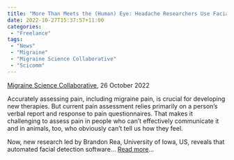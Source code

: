 ```yaml
---
title: "More Than Meets the (Human) Eye: Headache Researchers Use Facial Detection Software as an Automated Readout of Pain in Mice"
date: 2022-10-27T15:37:57+11:00
categories:
 - "Freelance"
tags:
 - "News"
 - "Migraine"
 - "Migraine Science Collaborative" 
 - "Scicomm"
---
```


<!--more-->

[Migraine Science Collaborative](https://www.migrainecollaborative.org/home), 26 October 2022

Accurately assessing pain, including migraine pain, is crucial for developing new therapies. But current pain assessment relies primarily on a person’s verbal report and response to pain questionnaires. That makes it challenging to assess pain in people who can’t effectively communicate it and in animals, too, who obviously can’t tell us how they feel.

Now, new research led by Brandon Rea, University of Iowa, US, reveals that automated facial detection software... [Read more](https://migrainecollaborative.org/more-than-meets-the-human-eye-headache-researchers-use-facial-detection-software-as-an-automated-readout-of-pain-in-mice)...
